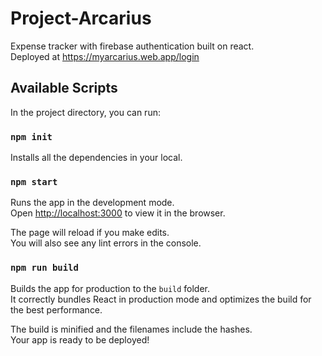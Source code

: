# Project-Arcarius
Expense tracker with firebase authentication built on react.<br>
Deployed at https://myarcarius.web.app/login


## Available Scripts

In the project directory, you can run:

### `npm init`

Installs all the dependencies in your local.

### `npm start`

Runs the app in the development mode.<br />
Open [http://localhost:3000](http://localhost:3000) to view it in the browser.

The page will reload if you make edits.<br />
You will also see any lint errors in the console.

### `npm run build`

Builds the app for production to the `build` folder.<br />
It correctly bundles React in production mode and optimizes the build for the best performance.

The build is minified and the filenames include the hashes.<br />
Your app is ready to be deployed!
